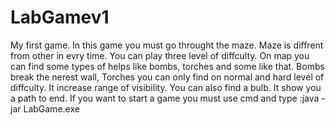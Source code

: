 # LabGamev1
My first game. In this game you must go throught the maze. Maze is diffrent from other in evry time. You can play three level of diffculty. On map you can find some types of helps like bombs, torches and some like that. Bombs break the nerest wall, Torches you can only find on normal and hard level of diffculty. It increase range of visibility. You can also find a bulb. It show you a path to end. If you want to start a game you must use cmd and type :java -jar LabGame.exe
